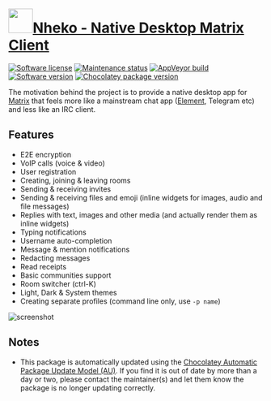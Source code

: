 # [<img src="https://cdn.jsdelivr.net/gh/dgalbraith/chocolatey-packages@f5d3fa14c22b9e41d51db5a9a5532e7cd94832a2/icons/nheko-reborn.png" width="48" height="48" />Nheko - Native Desktop Matrix Client](https://chocolatey.org/packages/nheko)

[![Software license](https://img.shields.io/badge/License-GPLv3-blue.svg)](https://github.com/Nheko-Reborn/nheko/blob/master/COPYING)
[![Maintenance status](https://img.shields.io/badge/maintained%3F-yes-green.svg)](https://gitHub.com/dgalbraith/chocolatey-packages/graphs/commit-activity)
[![AppVeyor build](https://img.shields.io/appveyor/ci/dgalbraith/chocolatey-packages)](https://ci.appveyor.com/project/dgalbraith/chocolatey-packages)
[![Software version](https://img.shields.io/badge/Source-v0.11.2-blue.svg)](https://github.com/Nheko-Reborn/nheko/releases/tag/v0.11.2)
[![Chocolatey package version](https://img.shields.io/chocolatey/v/nheko-reborn?label=Chocolatey)](https://chocolatey.org/packages/nheko-reborn)

The motivation behind the project is to provide a native desktop app for [Matrix](https://matrix.org/) that feels more
like a mainstream chat app ([Element](https://element.io/), Telegram etc) and less like an IRC client.

## Features

* E2E encryption
* VoIP calls (voice & video)
* User registration
* Creating, joining & leaving rooms
* Sending & receiving invites
* Sending & receiving files and emoji (inline widgets for images, audio and file messages)
* Replies with text, images and other media (and actually render them as inline widgets)
* Typing notifications
* Username auto-completion
* Message & mention notifications
* Redacting messages
* Read receipts
* Basic communities support
* Room switcher (ctrl-K)
* Light, Dark & System themes
* Creating separate profiles (command line only, use `-p name`)

![screenshot](https://cdn.jsdelivr.net/gh/dgalbraith/chocolatey-packages@f5d3fa14c22b9e41d51db5a9a5532e7cd94832a2/automatic/nheko-reborn/screenshot.png)

## Notes

* This package is automatically updated using the [Chocolatey Automatic Package Update Model (AU)](https://github.com/majkinetor/au/blob/master/README.md).
  If you find it is out of date by more than a day or two, please contact the maintainer(s) and let them know the package is no longer updating correctly.
